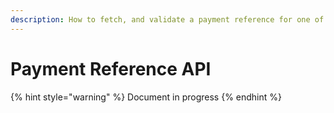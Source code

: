 ```yaml
---
description: How to fetch, and validate a payment reference for one of our products.
---
```


# Payment Reference API

{% hint style="warning" %}
Document in progress
{% endhint %}

